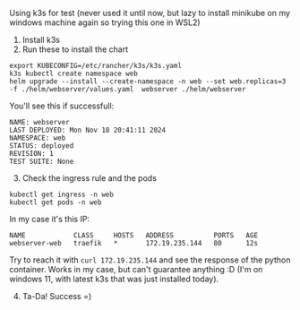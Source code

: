 Using k3s for test (never used it until now, but lazy to install minikube on my windows machine again so trying this one in WSL2)

1. Install k3s
2. Run these to install the chart 
```
export KUBECONFIG=/etc/rancher/k3s/k3s.yaml
k3s kubectl create namespace web
helm upgrade --install --create-namespace -n web --set web.replicas=3 -f ./helm/webserver/values.yaml  webserver ./helm/webserver
```

You'll see this if successfull: 
```
NAME: webserver
LAST DEPLOYED: Mon Nov 18 20:41:11 2024
NAMESPACE: web
STATUS: deployed
REVISION: 1
TEST SUITE: None
```

3. Check the ingress rule and the pods 
```
kubectl get ingress -n web
kubectl get pods -n web
```

In my case it's this IP: 
```
NAME            CLASS     HOSTS   ADDRESS          PORTS   AGE
webserver-web   traefik   *       172.19.235.144   80      12s
```
Try to reach it with `curl 172.19.235.144` and see the response of the python container.  Works in my case, but can't guarantee anything :D  (I'm on windows 11, with latest k3s that was just installed today).

4. Ta-Da! Success =) 